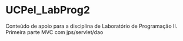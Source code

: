 # UCPel_LabProg2

Conteúdo de apoio para a disciplina de Laboratório de Programação II. Primeira parte MVC com jps/servlet/dao
